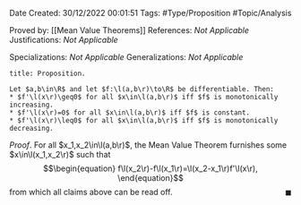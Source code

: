 <div class="topSpace"></div>

Date Created: 30/12/2022 00:01:51
Tags: #Type/Proposition #Topic/Analysis

Proved by: [[Mean Value Theorems]]
References: _Not Applicable_
Justifications: _Not Applicable_

Specializations: _Not Applicable_
Generalizations: _Not Applicable_

``` ad-Proposition
title: Proposition.

Let $a,b\in\R$ and let $f:\l(a,b\r)\to\R$ be differentiable. Then:
* $f'\l(x\r)\geq0$ for all $x\in\l(a,b\r)$ iff $f$ is monotonically increasing.
* $f'\l(x\r)=0$ for all $x\in\l(a,b\r)$ iff $f$ is constant.
* $f'\l(x\r)\leq0$ for all $x\in\l(a,b\r)$ iff $f$ is monotonically decreasing.

```

_Proof_. For all $x_1,x_2\in\l(a,b\r)$, the Mean Value Theorem furnishes some $x\in\l(x_1,x_2\r)$ such that
$$\begin{equation}
    f\l(x_2\r)-f\l(x_1\r)=\l(x_2-x_1\r)f'\l(x\r),
\end{equation}$$
from which all claims above can be read off.<span style="float:right;">$\blacksquare$</span>
